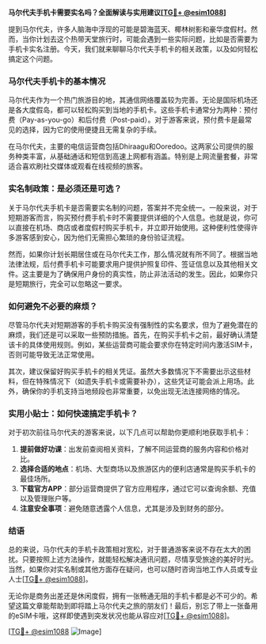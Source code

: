 **马尔代夫手机卡需要实名吗？全面解读与实用建议[[TG💪+ @esim1088](https://t.me/s/esim1088)]**

提到马尔代夫，许多人脑海中浮现的可能是碧海蓝天、椰林树影和豪华度假村。然而，当你计划去这个热带天堂旅行时，可能会遇到一些实际问题，比如是否需要为手机卡实名注册。今天，我们就来聊聊马尔代夫手机卡的相关政策，以及如何轻松搞定这个问题。

### 马尔代夫手机卡的基本情况

马尔代夫作为一个热门旅游目的地，其通信网络覆盖较为完善。无论是国际机场还是各大度假岛，都可以轻松购买到当地的手机卡。这些手机卡通常分为两种：预付费（Pay-as-you-go）和后付费（Post-paid）。对于游客来说，预付费卡是最常见的选择，因为它的使用便捷且无需复杂的手续。

在马尔代夫，主要的电信运营商包括Dhiraagu和Ooredoo。这两家公司提供的服务种类丰富，从基础通话和短信到高速上网都有涵盖。特别是上网流量套餐，非常适合喜欢刷社交媒体或观看在线视频的旅客。

### 实名制政策：是必须还是可选？

关于马尔代夫手机卡是否需要实名制的问题，答案并不完全统一。一般来说，对于短期游客而言，购买预付费手机卡时不需要提供详细的个人信息。也就是说，你可以直接在机场、商店或者度假村购买手机卡，并立即开始使用。这种便利性使得许多游客感到安心，因为他们无需担心繁琐的身份验证流程。

然而，如果你计划长期居住或在马尔代夫工作，那么情况就有所不同了。根据当地法律法规，后付费手机卡可能要求用户提供护照复印件、签证信息以及其他相关文件。这主要是为了确保用户身份的真实性，防止非法活动的发生。因此，如果你只是短期旅行，完全可以忽略这一要求。

### 如何避免不必要的麻烦？

尽管马尔代夫对短期游客的手机卡购买没有强制性的实名要求，但为了避免潜在的麻烦，我们还是可以采取一些预防措施。首先，在购买手机卡之前，最好确认清楚该卡的具体使用规则。例如，某些运营商可能会要求你在特定时间内激活SIM卡，否则可能导致无法正常使用。

其次，建议保留好购买手机卡的相关凭证。虽然大多数情况下不需要出示这些材料，但在特殊情况下（如遗失手机卡或需要补办），这些凭证可能会派上用场。此外，确保你的手机支持当地频段也非常重要，以免出现无法连接网络的情况。

### 实用小贴士：如何快速搞定手机卡？

对于初次前往马尔代夫的游客来说，以下几点可以帮助你更顺利地获取手机卡：

1. **提前做好功课**：出发前查阅相关资料，了解不同运营商的服务内容和价格对比。
2. **选择合适的地点**：机场、大型商场以及旅游区内的便利店通常是购买手机卡的最佳场所。
3. **下载官方APP**：部分运营商提供了官方应用程序，通过它可以查询余额、充值以及管理账户等。
4. **注意安全事项**：避免随意透露个人信息，尤其是涉及到财务的部分。

### 结语

总的来说，马尔代夫的手机卡政策相对宽松，对于普通游客来说不存在太大的困扰。只要按照上述方法操作，就能轻松解决通讯问题，尽情享受旅途的美好时光。当然，如果你对实名制或其他方面存在疑问，也可以随时咨询当地工作人员或专业人士[[TG💪+ @esim1088](https://t.me/s/esim1088)]。

无论你是商务出差还是休闲度假，拥有一张畅通无阻的手机卡都是必不可少的。希望这篇文章能帮助到即将踏上马尔代夫之旅的朋友们！最后，别忘了带上一张备用的eSIM卡哦，这样即使遇到突发状况也能从容应对[[TG💪+ @esim1088](https://t.me/s/esim1088)]。

[[TG💪+ @esim1088](https://t.me/s/esim1088) ![Image](https://i.postimg.cc/4NQfJmqS/Snipaste-2025-05-13-00-14-12.png)]
